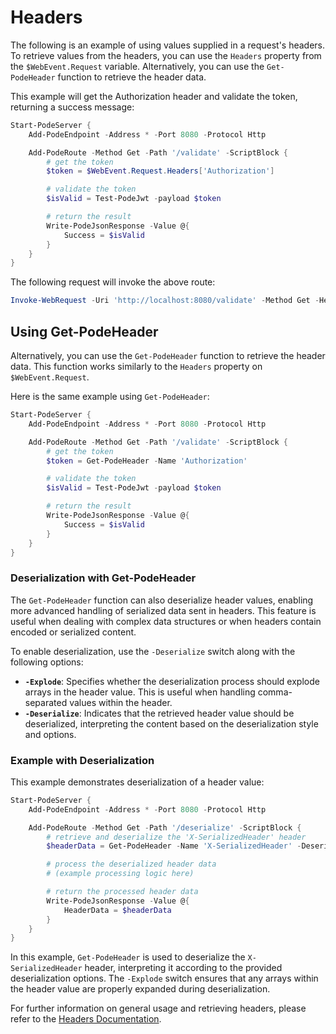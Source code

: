 # Headers

The following is an example of using values supplied in a request's headers. To retrieve values from the headers, you can use the `Headers` property from the `$WebEvent.Request` variable. Alternatively, you can use the `Get-PodeHeader` function to retrieve the header data.

This example will get the Authorization header and validate the token, returning a success message:

```powershell
Start-PodeServer {
    Add-PodeEndpoint -Address * -Port 8080 -Protocol Http

    Add-PodeRoute -Method Get -Path '/validate' -ScriptBlock {
        # get the token
        $token = $WebEvent.Request.Headers['Authorization']

        # validate the token
        $isValid = Test-PodeJwt -payload $token

        # return the result
        Write-PodeJsonResponse -Value @{
            Success = $isValid
        }
    }
}
```

The following request will invoke the above route:

```powershell
Invoke-WebRequest -Uri 'http://localhost:8080/validate' -Method Get -Headers @{ Authorization = 'Bearer some_token' }
```

## Using Get-PodeHeader

Alternatively, you can use the `Get-PodeHeader` function to retrieve the header data. This function works similarly to the `Headers` property on `$WebEvent.Request`.

Here is the same example using `Get-PodeHeader`:

```powershell
Start-PodeServer {
    Add-PodeEndpoint -Address * -Port 8080 -Protocol Http

    Add-PodeRoute -Method Get -Path '/validate' -ScriptBlock {
        # get the token
        $token = Get-PodeHeader -Name 'Authorization'

        # validate the token
        $isValid = Test-PodeJwt -payload $token

        # return the result
        Write-PodeJsonResponse -Value @{
            Success = $isValid
        }
    }
}
```

### Deserialization with Get-PodeHeader

The `Get-PodeHeader` function can also deserialize header values, enabling more advanced handling of serialized data sent in headers. This feature is useful when dealing with complex data structures or when headers contain encoded or serialized content.

To enable deserialization, use the `-Deserialize` switch along with the following options:

- **`-Explode`**: Specifies whether the deserialization process should explode arrays in the header value. This is useful when handling comma-separated values within the header.
- **`-Deserialize`**: Indicates that the retrieved header value should be deserialized, interpreting the content based on the deserialization style and options.

### Example with Deserialization

This example demonstrates deserialization of a header value:

```powershell
Start-PodeServer {
    Add-PodeEndpoint -Address * -Port 8080 -Protocol Http

    Add-PodeRoute -Method Get -Path '/deserialize' -ScriptBlock {
        # retrieve and deserialize the 'X-SerializedHeader' header
        $headerData = Get-PodeHeader -Name 'X-SerializedHeader' -Deserialize -Explode

        # process the deserialized header data
        # (example processing logic here)

        # return the processed header data
        Write-PodeJsonResponse -Value @{
            HeaderData = $headerData
        }
    }
}
```

In this example, `Get-PodeHeader` is used to deserialize the `X-SerializedHeader` header, interpreting it according to the provided deserialization options. The `-Explode` switch ensures that any arrays within the header value are properly expanded during deserialization.

For further information on general usage and retrieving headers, please refer to the [Headers Documentation](Headers.md).


